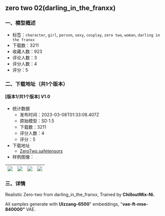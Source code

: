 ## zero two 02(darling_in_the_franxx\)
### 一、模型概述

- 标签：`character`, `girl`, `person`, `sexy`, `cosplay`, `zero two`, `woman`, `darling in the franxx`
- 下载数：3211
- 收藏人数：923
- 评论人数：3
- 评分人数：4
- 评分：5

### 二、下载地址（共1个版本）

#### [版本1/共1个版本] V1.0

- 统计数据
  - 发布时间：2023-03-08T01:33:08.407Z
  - 原始模型：SD 1.5
  - 下载数：3211
  - 评分人数：4
  - 评分：5
- 下载地址
  - [ZeroTwo.safetensors](https://civitai.com/api/download/models/20026)
- 样例图像：

| <img src="https://image.civitai.com/xG1nkqKTMzGDvpLrqFT7WA/57e4808e-474c-407e-3e93-f4ec1095be00/width=450/211604.jpeg" /> | <img src="https://image.civitai.com/xG1nkqKTMzGDvpLrqFT7WA/acd7332e-b578-481a-b4ad-3f73f46b8200/width=450/211611.jpeg" /> | <img src="https://image.civitai.com/xG1nkqKTMzGDvpLrqFT7WA/c40793d7-5e86-461b-e6d1-0bc860a1a700/width=450/211610.jpeg" /> | <img src="https://image.civitai.com/xG1nkqKTMzGDvpLrqFT7WA/86125712-1996-45e6-865a-243064a7aa00/width=450/211609.jpeg" /> |
| ---- | ---- | ---- | ---- |


### 三、详情
<p>Realistic Zero-two from darling_in_the_franxx, Trained by <strong>ChilloutMix-Ni.</strong></p><p>All samples generate with <strong>Ulzzang-6500</strong>" embeddings, "<strong>vae-ft-mse-840000" </strong>VAE.</p>